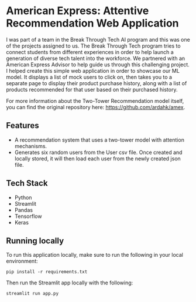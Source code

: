 # American Express: Attentive Recommendation Web Application
I was part of a team in the Break Through Tech AI program and this was one of the projects assigned to us. The Break Through Tech program tries to connect students from different experiences in order to help launch a generation of diverse tech talent into the workforce. We partnered with an American Express Advisor to help guide us through this challenging project. I helped create this simple web application in order to showcase our ML model. It displays a list of mock users to click on, then takes you to a separate page to display their product purchase history, along with a list of products recommended for that user based on their purchased history.

For more information about the Two-Tower Recommendation model itself, you can find the original repository here: https://github.com/ardahk/amex.

## Features
* A recommendation system that uses a two-tower model with attention mechanisms.
* Generates six random users from the User csv file. Once created and locally stored, it will then load each user from the newly created json file.

## Tech Stack
* Python
* Streamlit
* Pandas
* Tensorflow
* Keras

## Running locally
To run this application locally, make sure to run the following in your local environment:

``pip install -r requirements.txt``

Then run the Streamlit app locally with the following:

``streamlit run app.py``
